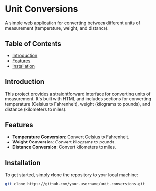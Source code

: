 # Unit Conversions



A simple web application for converting between different units of measurement (temperature, weight, and distance).

## Table of Contents
- [Introduction](#introduction)
- [Features](#features)
- [Installation](#installation)

## Introduction

This project provides a straightforward interface for converting units of measurement. It's built with HTML and includes sections for converting temperature (Celsius to Fahrenheit), weight (kilograms to pounds), and distance (kilometers to miles).

## Features

- **Temperature Conversion**: Convert Celsius to Fahrenheit.
- **Weight Conversion**: Convert kilograms to pounds.
- **Distance Conversion**: Convert kilometers to miles.

## Installation

To get started, simply clone the repository to your local machine:

```sh
git clone https://github.com/your-username/unit-conversions.git

